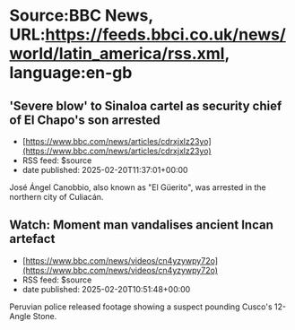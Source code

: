 # Source:BBC News, URL:https://feeds.bbci.co.uk/news/world/latin_america/rss.xml, language:en-gb

## 'Severe blow' to Sinaloa cartel as security chief of El Chapo's son arrested
 - [https://www.bbc.com/news/articles/cdrxjxlz23yo](https://www.bbc.com/news/articles/cdrxjxlz23yo)
 - RSS feed: $source
 - date published: 2025-02-20T11:37:01+00:00

José Ángel Canobbio, also known as "El Güerito", was arrested in the northern city of Culiacán.

## Watch: Moment man vandalises ancient Incan artefact
 - [https://www.bbc.com/news/videos/cn4yzywpy72o](https://www.bbc.com/news/videos/cn4yzywpy72o)
 - RSS feed: $source
 - date published: 2025-02-20T10:51:48+00:00

Peruvian police released footage showing a suspect pounding Cusco's 12-Angle Stone.

